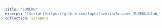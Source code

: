 ```yaml
---
title: "SUNEDU"
excerpt: "[Script](https://github.com/lopezluzmila/Scraper_SUNEDU/blob/main/Scraper_SUNEDU.ipynb): From this information, using Google API Geocoding and Google API Directions, I found the driving travel time and distance from universities to department centroids considering three options of traffic_model variable: best_guess, pessimistic, and optimistic."
collection: Scrapers
---
```

